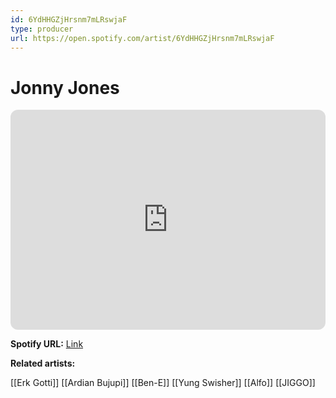 ```yaml
---
id: 6YdHHGZjHrsnm7mLRswjaF
type: producer
url: https://open.spotify.com/artist/6YdHHGZjHrsnm7mLRswjaF
---
```

# Jonny Jones

<iframe style="border-radius:12px" src="https://open.spotify.com/embed/artist/6YdHHGZjHrsnm7mLRswjaF" width="100%" height="352" frameBorder="0" allowfullscreen="" allow="autoplay; clipboard-write; encrypted-media; fullscreen; picture-in-picture" loading="lazy"></iframe>

**Spotify URL:** [Link](https://open.spotify.com/artist/6YdHHGZjHrsnm7mLRswjaF)

**Related artists:**

[[Erk Gotti]]
[[Ardian Bujupi]]
[[Ben-E]]
[[Yung Swisher]]
[[Alfo]]
[[JIGGO]]
